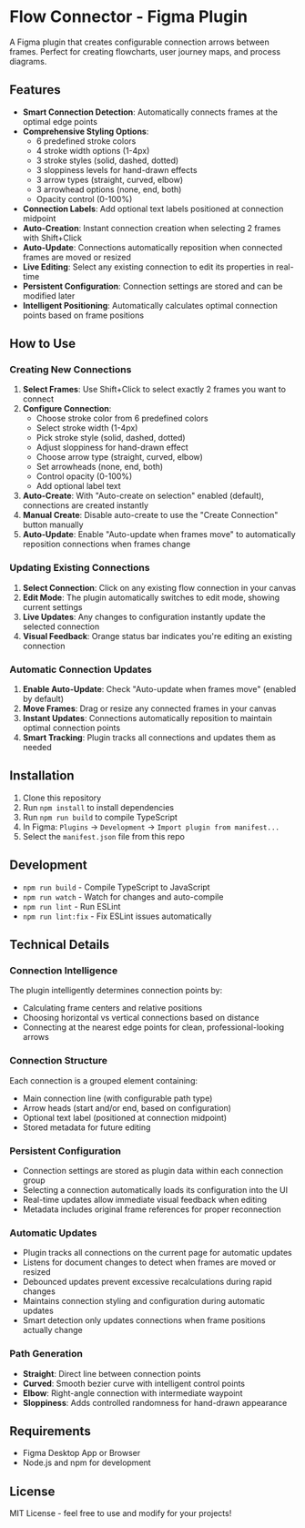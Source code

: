 # Flow Connector - Figma Plugin

A Figma plugin that creates configurable connection arrows between frames. Perfect for creating flowcharts, user journey maps, and process diagrams.

## Features

- **Smart Connection Detection**: Automatically connects frames at the optimal edge points
- **Comprehensive Styling Options**: 
  - 6 predefined stroke colors
  - 4 stroke width options (1-4px)
  - 3 stroke styles (solid, dashed, dotted)
  - 3 sloppiness levels for hand-drawn effects
  - 3 arrow types (straight, curved, elbow)
  - 3 arrowhead options (none, end, both)
  - Opacity control (0-100%)
- **Connection Labels**: Add optional text labels positioned at connection midpoint
- **Auto-Creation**: Instant connection creation when selecting 2 frames with Shift+Click
- **Auto-Update**: Connections automatically reposition when connected frames are moved or resized
- **Live Editing**: Select any existing connection to edit its properties in real-time
- **Persistent Configuration**: Connection settings are stored and can be modified later
- **Intelligent Positioning**: Automatically calculates optimal connection points based on frame positions

## How to Use

### Creating New Connections
1. **Select Frames**: Use Shift+Click to select exactly 2 frames you want to connect
2. **Configure Connection**: 
   - Choose stroke color from 6 predefined colors
   - Select stroke width (1-4px)
   - Pick stroke style (solid, dashed, dotted)
   - Adjust sloppiness for hand-drawn effect
   - Choose arrow type (straight, curved, elbow)
   - Set arrowheads (none, end, both)
   - Control opacity (0-100%)
   - Add optional label text
3. **Auto-Create**: With "Auto-create on selection" enabled (default), connections are created instantly
4. **Manual Create**: Disable auto-create to use the "Create Connection" button manually
5. **Auto-Update**: Enable "Auto-update when frames move" to automatically reposition connections when frames change

### Updating Existing Connections
1. **Select Connection**: Click on any existing flow connection in your canvas
2. **Edit Mode**: The plugin automatically switches to edit mode, showing current settings
3. **Live Updates**: Any changes to configuration instantly update the selected connection
4. **Visual Feedback**: Orange status bar indicates you're editing an existing connection

### Automatic Connection Updates
1. **Enable Auto-Update**: Check "Auto-update when frames move" (enabled by default)
2. **Move Frames**: Drag or resize any connected frames in your canvas
3. **Instant Updates**: Connections automatically reposition to maintain optimal connection points
4. **Smart Tracking**: Plugin tracks all connections and updates them as needed

## Installation

1. Clone this repository
2. Run `npm install` to install dependencies
3. Run `npm run build` to compile TypeScript
4. In Figma: `Plugins` → `Development` → `Import plugin from manifest...`
5. Select the `manifest.json` file from this repo

## Development

- `npm run build` - Compile TypeScript to JavaScript
- `npm run watch` - Watch for changes and auto-compile
- `npm run lint` - Run ESLint
- `npm run lint:fix` - Fix ESLint issues automatically

## Technical Details

### Connection Intelligence
The plugin intelligently determines connection points by:
- Calculating frame centers and relative positions
- Choosing horizontal vs vertical connections based on distance
- Connecting at the nearest edge points for clean, professional-looking arrows

### Connection Structure
Each connection is a grouped element containing:
- Main connection line (with configurable path type)
- Arrow heads (start and/or end, based on configuration)
- Optional text label (positioned at connection midpoint)
- Stored metadata for future editing

### Persistent Configuration
- Connection settings are stored as plugin data within each connection group
- Selecting a connection automatically loads its configuration into the UI
- Real-time updates allow immediate visual feedback when editing
- Metadata includes original frame references for proper reconnection

### Automatic Updates
- Plugin tracks all connections on the current page for automatic updates
- Listens for document changes to detect when frames are moved or resized
- Debounced updates prevent excessive recalculations during rapid changes
- Maintains connection styling and configuration during automatic updates
- Smart detection only updates connections when frame positions actually change

### Path Generation
- **Straight**: Direct line between connection points
- **Curved**: Smooth bezier curve with intelligent control points
- **Elbow**: Right-angle connection with intermediate waypoint
- **Sloppiness**: Adds controlled randomness for hand-drawn appearance

## Requirements

- Figma Desktop App or Browser
- Node.js and npm for development

## License

MIT License - feel free to use and modify for your projects!